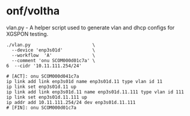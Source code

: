 # onf/voltha

vlan.py - A helper script used to generate vlan and dhcp configs for XGSPON testing.

```
./vlan.py                       \
  --device 'enp3s01d'           \
  --workflow  'A'               \
  --comment 'onu SCOM000d01c7a' \
6  --cidr '10.11.111.254/24'

# [ACT]: onu SCOM000d041c7a
ip link add link enp3s01d name enp3s01d.11 type vlan id 11
ip link set enp3s01d.11 up
ip link add link enp3s01d.11 name enp3s01d.11.111 type vlan id 111
ip link set enp3s01d.11.111 up
ip addr add 10.11.111.254/24 dev enp3s01d.11.111
# [FIN]: onu SCOM000d01c7a
```
